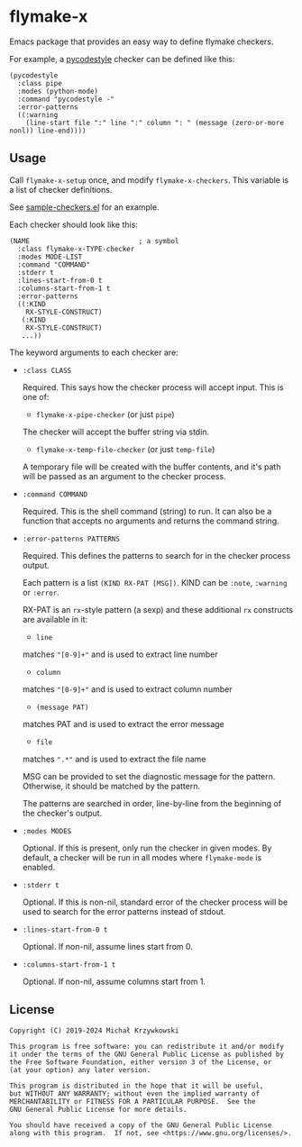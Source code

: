 # flymake-x #

Emacs package that provides an easy way to define flymake checkers.

For example, a [pycodestyle][pycodestyle] checker can be defined like this:

```elisp
(pycodestyle
  :class pipe
  :modes (python-mode)
  :command "pycodestyle -"
  :error-patterns
  ((:warning
    (line-start file ":" line ":" column ": " (message (zero-or-more nonl)) line-end))))
```

## Usage ##

Call `flymake-x-setup` once, and modify `flymake-x-checkers`.  This variable is
a list of checker definitions.

See [sample-checkers.el](./sample-checkers.el) for an example.

Each checker should look like this:

```elisp
(NAME                           ; a symbol
  :class flymake-x-TYPE-checker
  :modes MODE-LIST
  :command "COMMAND"
  :stderr t
  :lines-start-from-0 t
  :columns-start-from-1 t
  :error-patterns
  ((:KIND
    RX-STYLE-CONSTRUCT)
   (:KIND
    RX-STYLE-CONSTRUCT)
   ...))
```

The keyword arguments to each checker are:

- ``:class CLASS``

  Required.  This says how the checker process will accept input.  This is one of:

    - `flymake-x-pipe-checker` (or just `pipe`)

    The checker will accept the buffer string via stdin.

    - `flymake-x-temp-file-checker` (or just `temp-file`)

    A temporary file will be created with the buffer contents, and it's path
    will be passed as an argument to the checker process.

- ``:command COMMAND``

  Required.  This is the shell command (string) to run.  It can also be a
  function that accepts no arguments and returns the command string.

- ``:error-patterns PATTERNS``

  Required.  This defines the patterns to search for in the checker process output.

  Each pattern is a list ``(KIND RX-PAT [MSG])``.  KIND can be ``:note``,
  ``:warning`` or ``:error``.

  RX-PAT is an `rx`-style pattern (a sexp) and these additional `rx` constructs
  are available in it:

    - ``line``

    matches ``"[0-9]+"`` and is used to extract line number

    - ``column``

    matches ``"[0-9]+"`` and is used to extract column number

    - ``(message PAT)``

    matches PAT and is used to extract the error message

    - ``file``

    matches ``".*"`` and is used to extract the file name

  MSG can be provided to set the diagnostic message for the pattern.
  Otherwise, it should be matched by the pattern.

  The patterns are searched in order, line-by-line from the beginning of the
  checker's output.

- ``:modes MODES``

  Optional.  If this is present, only run the checker in given modes.  By
  default, a checker will be run in all modes where `flymake-mode` is enabled.

- ``:stderr t``

  Optional.  If this is non-nil, standard error of the checker process will be
  used to search for the error patterns instead of stdout.

- ``:lines-start-from-0 t``

  Optional.  If non-nil, assume lines start from 0.

- ``:columns-start-from-1 t``

  Optional.  If non-nil, assume columns start from 1.


## License ##

```
Copyright (C) 2019-2024 Michał Krzywkowski

This program is free software: you can redistribute it and/or modify
it under the terms of the GNU General Public License as published by
the Free Software Foundation, either version 3 of the License, or
(at your option) any later version.

This program is distributed in the hope that it will be useful,
but WITHOUT ANY WARRANTY; without even the implied warranty of
MERCHANTABILITY or FITNESS FOR A PARTICULAR PURPOSE.  See the
GNU General Public License for more details.

You should have received a copy of the GNU General Public License
along with this program.  If not, see <https://www.gnu.org/licenses/>.
```

[pycodestyle]: https://github.com/PyCQA/pycodestyle

<!-- Local Variables: -->
<!-- coding: utf-8 -->
<!-- fill-column: 79 -->
<!-- indent-tabs-mode: nil -->
<!-- End: -->

